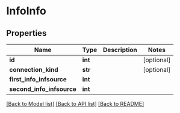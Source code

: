 # InfoInfo

## Properties
Name | Type | Description | Notes
------------ | ------------- | ------------- | -------------
**id** | **int** |  | [optional] 
**connection_kind** | **str** |  | [optional] 
**first_info_infsource** | **int** |  | 
**second_info_infsource** | **int** |  | 

[[Back to Model list]](../README.md#documentation-for-models) [[Back to API list]](../README.md#documentation-for-api-endpoints) [[Back to README]](../README.md)


